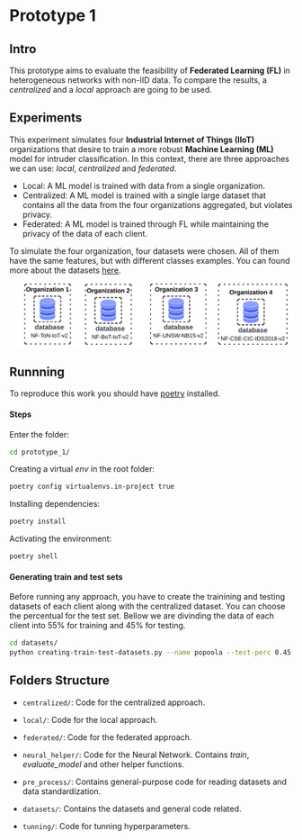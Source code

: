 # Prototype 1

## Intro

This prototype aims to evaluate the feasibility of **Federated Learning (FL)** in heterogeneous networks with non-IID data. To compare the results, a _centralized_ and a _local_ approach are going to be used.

## Experiments

This experiment simulates four **Industrial Internet of Things (IIoT)** organizations that desire to train a more robust **Machine Learning (ML)** model for intruder classification. In this context, there are three approaches we can use: _local_, _centralized_ and _federated_.

- Local: A ML model is trained with data from a single organization.
- Centralized: A ML model is trained with a single large dataset that contains all the data from the four organizations aggregated, but violates privacy.
- Federated: A ML model is trained through FL while maintaining the privacy of the data of each client.

To simulate the four organization, four datasets were chosen. All of them have the same features, but with different classes examples. You can found more about the datasets [here](https://staff.itee.uq.edu.au/marius/NIDS_datasets/).

![Image displaying four organizations and their datasets](docs/imgs/phoenix_parties.png)

## Runnning

To reproduce this work you should have [poetry](https://python-poetry.org/) installed.

#### Steps

Enter the folder:

```bash
cd prototype_1/
```

Creating a virtual _env_ in the root folder:

```bash
poetry config virtualenvs.in-project true
```

Installing dependencies:

```bash
poetry install
```

Activating the environment:

```bash
poetry shell
```

#### Generating train and test sets

Before running any approach, you have to create the trainining and testing datasets of each client along with the centralized dataset. You can choose the percentual for the test set. Bellow we are divinding the data of each client into 55% for training and 45% for testing.

```bash
cd datasets/
python creating-train-test-datasets.py --name popoola --test-perc 0.45
```

## Folders Structure

- `centralized/`: Code for the centralized approach.

* `local/`: Code for the local approach.

- `federated/`: Code for the federated approach.

* `neural_helper/`: Code for the Neural Network. Contains _train_, _evaluate_model_ and other helper functions.

- `pre_process/`: Contains general-purpose code for reading datasets and data standardization.

* `datasets/`: Contains the datasets and general code related.

- `tunning/`: Code for tunning hyperparameters.

